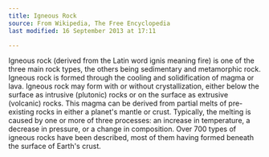 ```yaml
---
title: Igneous Rock		
source: From Wikipedia, The Free Encyclopedia	
last modified: 16 September 2013 at 17:11 

---
```


Igneous rock (derived from the Latin word ignis meaning fire) is one of the three main rock types, the others being sedimentary and metamorphic rock. Igneous rock is formed through the cooling and solidification of magma or lava. Igneous rock may form with or without crystallization, either below the surface as intrusive (plutonic) rocks or on the surface as extrusive (volcanic) rocks. This magma can be derived from partial melts of pre-existing rocks in either a planet's mantle or crust. Typically, the melting is caused by one or more of three processes: an increase in temperature, a decrease in pressure, or a change in composition. Over 700 types of igneous rocks have been described, most of them having formed beneath the surface of Earth's crust.